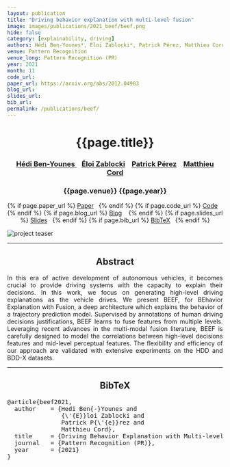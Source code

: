 ```yaml
---
layout: publication
title: "Driving behavior explanation with multi-level fusion" 
image: images/publications/2021_beef/beef.png
hide: false
category: [explainability, driving]
authors: Hédi Ben-Younes*, Éloi Zablocki*, Patrick Pérez, Matthieu Cord
venue: Pattern Recognition
venue_long: Pattern Recognition (PR)
year: 2021
month: 11
code_url: 
paper_url: https://arxiv.org/abs/2012.04983
blog_url: 
slides_url: 
bib_url: 
permalink: /publications/beef/
---
```


<h1 align="center"> {{page.title}} </h1>
<!-- Simple call of authors -->
<!-- <h3 align="center"> {{page.authors}} </h3> -->
<!-- Alternatively you can add links to author pages -->
<h3 align="center"> <a href="https://scholar.google.fr/citations?user=IFLcfvUAAAAJ&hl=fr&oi=ao">Hédi Ben-Younes </a> &nbsp;&nbsp; <a href="https://scholar.google.fr/citations?user=dOkbUmEAAAAJ&hl=fr&oi=ao">Éloi Zablocki</a> &nbsp;&nbsp; <a href="https://ptrckprz.github.io/">Patrick Pérez</a> &nbsp;&nbsp; <a href="http://webia.lip6.fr/~cord/">Matthieu Cord</a></h3>


<h3 align="center"> {{page.venue}} {{page.year}} </h3>

<div align="center">
  <p>
    {% if page.paper_url %}
    <a href="{{ page.paper_url }}"><i class="far fa-file-pdf"></i> Paper</a>&nbsp;&nbsp;
    {% endif %}
    {% if page.code_url %}
    <a href="{{ page.code_url }}"><i class="fab fa-github"></i> Code</a> &nbsp;&nbsp;
    {% endif %}
    {% if page.blog_url %}
    <a href="{{ page.blog_url }}"><i class="fab fa-blogger"></i> Blog</a> &nbsp;&nbsp;
    {% endif %}
    {% if page.slides_url %}
    <a href="{{ page.slides_url }}"><i class="far fa-file-pdf"></i> Slides</a>&nbsp;&nbsp;
    {% endif %}
    {% if page.bib_url %}
    <a href="{{ page.bib_url}}"><i class="far fa-file-alt"></i> BibTeX</a>&nbsp;&nbsp;
    {% endif %}
  </p>
</div>


<div class="publication-teaser">
    <img src="../../{{ page.image }}" alt="project teaser"/>
</div>


<hr>

<h2  align="center"> Abstract</h2>

<p align="justify">In this era of active development of autonomous vehicles, it becomes crucial to provide driving systems with the capacity to explain their decisions. In this work, we focus on generating high-level driving explanations as the vehicle drives. We present BEEF, for BEhavior Explanation with Fusion, a deep architecture which explains the behavior of a trajectory prediction model. Supervised by annotations of human driving decisions justifications, BEEF learns to fuse features from multiple levels. Leveraging recent advances in the multi-modal fusion literature, BEEF is carefully designed to model the correlations between high-level decisions features and mid-level perceptual features. The flexibility and efficiency of our approach are validated with extensive experiments on the HDD and BDD-X datasets.</p>

<hr>



<h2  align="center">BibTeX</h2>
<left>
  <pre class="bibtex-box">
@article{beef2021,
  author    = {Hedi Ben{-}Younes and
               {\'{E}}loi Zablocki and
               Patrick P{\'{e}}rez and
               Matthieu Cord},
  title     = {Driving Behavior Explanation with Multi-level Fusion},
  journal   = {Pattern Recognition (PR)},
  year      = {2021}
}</pre>
</left>

<br>
